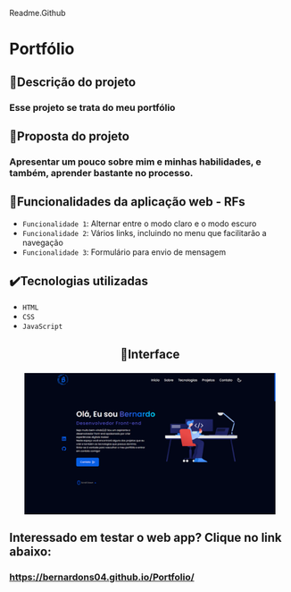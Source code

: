 Readme.Github

# Portfólio

## 📱Descrição do projeto

### Esse projeto se trata do meu portfólio

## 🎯Proposta do projeto

### Apresentar um pouco sobre mim e minhas habilidades, e também, aprender bastante no processo.

## 🔨Funcionalidades da aplicação web - RFs

- `Funcionalidade 1`: Alternar entre o modo claro e o modo escuro
- `Funcionalidade 2`: Vários links, incluindo no menu que facilitarão a navegação
- `Funcionalidade 3`: Formulário para envio de mensagem

## ✔️Tecnologias utilizadas

- `HTML`
- `CSS`
- `JavaScript`

## <p align="center">📱Interface</p>

<p align="center">
<img src="images/Portfolio.png" width="450px" align="center">
</p>

## Interessado em testar o web app? Clique no link abaixo:
### https://bernardons04.github.io/Portfolio/
